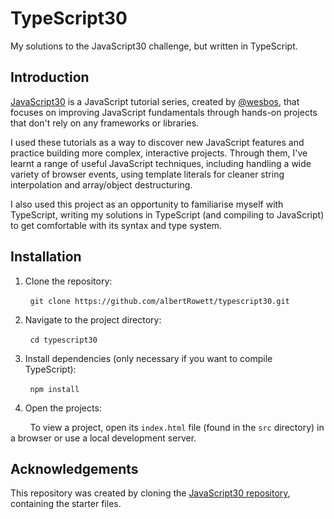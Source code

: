 ﻿# TypeScript30

My solutions to the JavaScript30 challenge, but written in TypeScript.

## Introduction

[JavaScript30](https://javascript30.com) is a JavaScript tutorial series, created by [@wesbos](https://github.com/wesbos), that focuses on improving JavaScript fundamentals through hands-on projects that don't rely on any frameworks or libraries.

I used these tutorials as a way to discover new JavaScript features and practice building more complex, interactive projects. Through them, I've learnt a range of useful JavaScript techniques, including handling a wide variety of browser events, using template literals for cleaner string interpolation and array/object destructuring.

I also used this project as an opportunity to familiarise myself with TypeScript, writing my solutions in TypeScript (and compiling to JavaScript) to get comfortable with its syntax and type system.

## Installation

1. Clone the repository:

&nbsp;&nbsp;&nbsp;&nbsp;&nbsp;&nbsp;&nbsp;&nbsp;`git clone https://github.com/albertRowett/typescript30.git`

2. Navigate to the project directory:

&nbsp;&nbsp;&nbsp;&nbsp;&nbsp;&nbsp;&nbsp;&nbsp;`cd typescript30`

3. Install dependencies (only necessary if you want to compile TypeScript):

&nbsp;&nbsp;&nbsp;&nbsp;&nbsp;&nbsp;&nbsp;&nbsp;`npm install`

4. Open the projects:

&nbsp;&nbsp;&nbsp;&nbsp;&nbsp;&nbsp;&nbsp;&nbsp;To view a project, open its `index.html` file (found in the `src` directory) in a browser or use a local development server.

## Acknowledgements

This repository was created by cloning the [JavaScript30 repository](https://github.com/wesbos/JavaScript30), containing the starter files.
